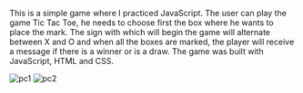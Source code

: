 This is a simple game where I practiced JavaScript. The user can play the game Tic Tac Toe, he needs to choose first the 
box where he wants to place the mark. The sign with which will begin the game will alternate between X and O and when 
all the boxes are marked, the player will receive a message if there is a winner or is a draw. 
The game was built with JavaScript, HTML and CSS.


![pc1](https://user-images.githubusercontent.com/69143183/114933912-29fd8a00-9e31-11eb-84aa-3f9842f38b30.png)
![pc2](https://user-images.githubusercontent.com/69143183/114933921-2c5fe400-9e31-11eb-971a-f319194b21e9.png)
